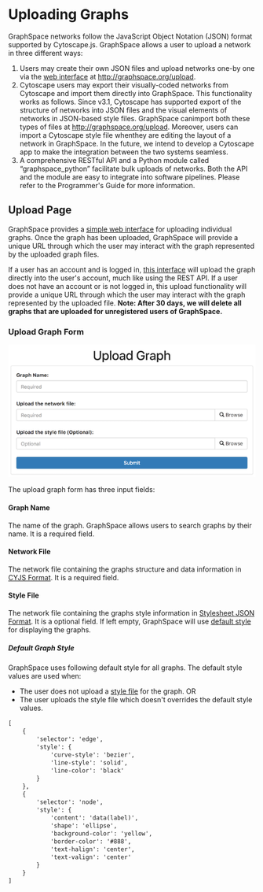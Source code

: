 # Uploading Graphs

GraphSpace networks follow the JavaScript Object Notation (JSON) format supported by Cytoscape.js. GraphSpace allows a user to upload a network in three different ways:
1. Users may create their own JSON files and upload networks one-by one via the [web interface](#upload-page) at http://graphspace.org/upload.
2. Cytoscape users may export their visually-coded networks from Cytoscape and import them directly into GraphSpace. This functionality works as follows. Since v3.1, Cytoscape has supported export of the structure of networks into JSON files and the visual elements of networks in JSON-based style files. GraphSpace canimport both these types of files at http://graphspace.org/upload. Moreover, users can import a Cytoscape style file whenthey are editing the layout of a network in GraphSpace. In the future, we intend to develop a Cytoscape app to make the integration between the two systems seamless.
3. A comprehensive RESTful API and a Python module called “graphspace_python” facilitate bulk uploads of networks. Both the API and the module are easy to integrate into software pipelines. Please refer to the Programmer's Guide for more information.

## Upload Page

GraphSpace provides a [simple web interface](#upload-graph-form) for uploading individual graphs. Once the graph has been uploaded, GraphSpace will provide a unique URL through which the user may interact with the graph represented by the uploaded graph files.

If a user has an account and is logged in, [this interface](#upload-graph-form) will upload the graph directly into the user's account, much like using the REST API. If a user does not have an account or is not logged in, this upload functionality will provide a unique URL through which the user may interact with the graph represented by the uploaded file. **Note: After 30 days, we will delete all graphs that are uploaded for unregistered users of GraphSpace.**


### Upload Graph Form

![Upload Graph](_static/images/upload-page/gs-screenshot-upload-graph-form.png)

The upload graph form has three input fields:

#### Graph Name 

The name of the graph. GraphSpace allows users to search graphs by their name. It is a required field. 

#### Network File 

The network file containing the graphs structure and data information in [CYJS Format](GraphSpace_Network_Model.html#cyjs-format). It is a required field.

#### Style File 

The network file containing the graphs style information in [Stylesheet JSON Format](GraphSpace_Network_Model.html#stylesheet-json-format). It is a optional field. If left empty, GraphSpace will use [default style](#default-graph-style) for displaying the graphs.

##### Default Graph Style

GraphSpace uses following default style for all graphs. The default style values are used when:

- The user does not upload a [style file](#style-file) for the graph.
    OR
- The user uploads the style file which doesn't overrides the default style values.

```
[
    {
        'selector': 'edge',
        'style': {
            'curve-style': 'bezier',
            'line-style': 'solid',
            'line-color': 'black'
        }
    },
    {
        'selector': 'node',
        'style': {
            'content': 'data(label)',
            'shape': 'ellipse',
            'background-color': 'yellow',
            'border-color': '#888',
            'text-halign': 'center',
            'text-valign': 'center'
        }
    }
]
```

